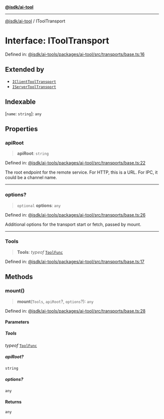 [**@isdk/ai-tool**](../README.md)

***

[@isdk/ai-tool](../globals.md) / IToolTransport

# Interface: IToolTransport

Defined in: [@isdk/ai-tools/packages/ai-tool/src/transports/base.ts:16](https://github.com/isdk/ai-tool.js/blob/209a87173b5eabb2f81db6ea9a6784f34c24e271/src/transports/base.ts#L16)

## Extended by

- [`IClientToolTransport`](IClientToolTransport.md)
- [`IServerToolTransport`](IServerToolTransport.md)

## Indexable

\[`name`: `string`\]: `any`

## Properties

### apiRoot

> **apiRoot**: `string`

Defined in: [@isdk/ai-tools/packages/ai-tool/src/transports/base.ts:22](https://github.com/isdk/ai-tool.js/blob/209a87173b5eabb2f81db6ea9a6784f34c24e271/src/transports/base.ts#L22)

The root endpoint for the remote service.
For HTTP, this is a URL. For IPC, it could be a channel name.

***

### options?

> `optional` **options**: `any`

Defined in: [@isdk/ai-tools/packages/ai-tool/src/transports/base.ts:26](https://github.com/isdk/ai-tool.js/blob/209a87173b5eabb2f81db6ea9a6784f34c24e271/src/transports/base.ts#L26)

Additional options for the transport start or fetch, passed by mount.

***

### Tools

> **Tools**: *typeof* [`ToolFunc`](../classes/ToolFunc.md)

Defined in: [@isdk/ai-tools/packages/ai-tool/src/transports/base.ts:17](https://github.com/isdk/ai-tool.js/blob/209a87173b5eabb2f81db6ea9a6784f34c24e271/src/transports/base.ts#L17)

## Methods

### mount()

> **mount**(`Tools`, `apiRoot`?, `options`?): `any`

Defined in: [@isdk/ai-tools/packages/ai-tool/src/transports/base.ts:28](https://github.com/isdk/ai-tool.js/blob/209a87173b5eabb2f81db6ea9a6784f34c24e271/src/transports/base.ts#L28)

#### Parameters

##### Tools

*typeof* [`ToolFunc`](../classes/ToolFunc.md)

##### apiRoot?

`string`

##### options?

`any`

#### Returns

`any`
